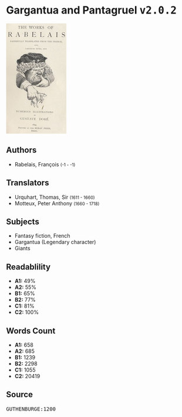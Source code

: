 # Gargantua and Pantagruel <kbd>v2.0.2</kbd>

![](./cover.medium.jpg "")

## Authors


 - Rabelais, François <small>(-1 - -1)</small>

## Translators


 - Urquhart, Thomas, Sir <small>(1611 - 1660)</small>
 - Motteux, Peter Anthony <small>(1660 - 1718)</small>

## Subjects


 - Fantasy fiction, French
 - Gargantua (Legendary character)
 - Giants

## Readablility


 - **A1:** 49%
 - **A2:** 55%
 - **B1:** 65%
 - **B2:** 77%
 - **C1:** 81%
 - **C2:** 100%

## Words Count


 - **A1:** 658
 - **A2:** 685
 - **B1:** 1239
 - **B2:** 2298
 - **C1:** 1055
 - **C2:** 20419

## Source


<kbd>GUTHENBURGE:1200</kbd>

